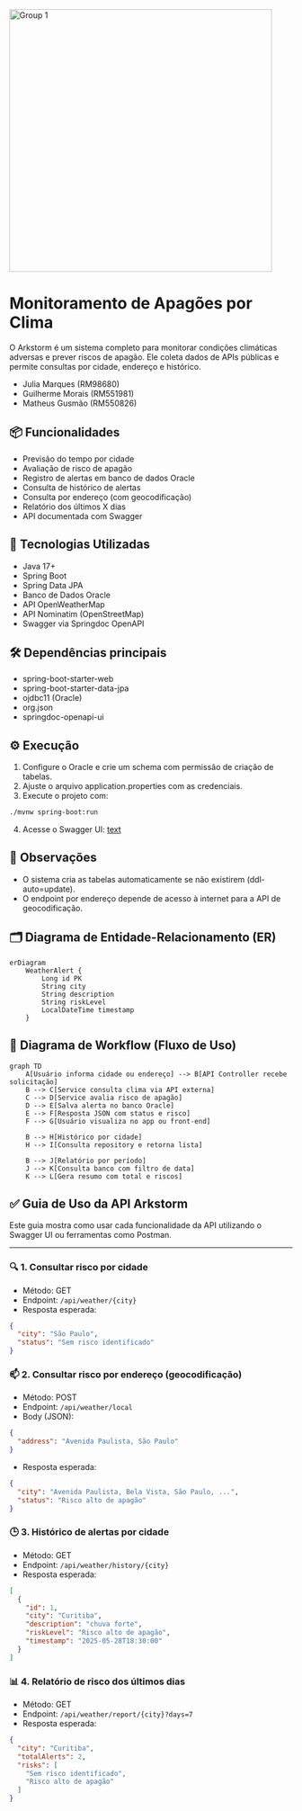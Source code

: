 <img width="467" alt="Group 1" src="https://github.com/user-attachments/assets/7c3208ea-97bf-4b68-8a4c-a800a68d2d65" />

# Monitoramento de Apagões por Clima

O Arkstorm é um sistema completo para monitorar condições climáticas adversas e prever riscos de apagão. Ele coleta dados de APIs públicas e permite consultas por cidade, endereço e histórico.

- Julia Marques (RM98680)
- Guilherme Morais (RM551981)
- Matheus Gusmão (RM550826)

## 📦 Funcionalidades

- Previsão do tempo por cidade
- Avaliação de risco de apagão
- Registro de alertas em banco de dados Oracle
- Consulta de histórico de alertas
- Consulta por endereço (com geocodificação)
- Relatório dos últimos X dias
- API documentada com Swagger

## 🚀 Tecnologias Utilizadas

- Java 17+
- Spring Boot
- Spring Data JPA
- Banco de Dados Oracle
- API OpenWeatherMap
- API Nominatim (OpenStreetMap)
- Swagger via Springdoc OpenAPI

## 🛠️ Dependências principais

- spring-boot-starter-web
- spring-boot-starter-data-jpa
- ojdbc11 (Oracle)
- org.json
- springdoc-openapi-ui

## ⚙️ Execução

1. Configure o Oracle e crie um schema com permissão de criação de tabelas.
2. Ajuste o arquivo application.properties com as credenciais.
3. Execute o projeto com:

```bash
./mvnw spring-boot:run
```
4. Acesse o Swagger UI:
[text](http://localhost:8080/swagger-ui.html)

## 📌 Observações

- O sistema cria as tabelas automaticamente se não existirem (ddl-auto=update).
- O endpoint por endereço depende de acesso à internet para a API de geocodificação.

## 🗂️ Diagrama de Entidade-Relacionamento (ER)

```mermaid
erDiagram
    WeatherAlert {
        Long id PK
        String city
        String description
        String riskLevel
        LocalDateTime timestamp
    }
```

## 🔁 Diagrama de Workflow (Fluxo de Uso)

```mermaid
graph TD
    A[Usuário informa cidade ou endereço] --> B[API Controller recebe solicitação]
    B --> C[Service consulta clima via API externa]
    C --> D[Service avalia risco de apagão]
    D --> E[Salva alerta no banco Oracle]
    E --> F[Resposta JSON com status e risco]
    F --> G[Usuário visualiza no app ou front-end]

    B --> H[Histórico por cidade]
    H --> I[Consulta repository e retorna lista]

    B --> J[Relatório por período]
    J --> K[Consulta banco com filtro de data]
    K --> L[Gera resumo com total e riscos]
```

## ✅ Guia de Uso da API Arkstorm

Este guia mostra como usar cada funcionalidade da API utilizando o Swagger UI ou ferramentas como Postman.

---

### 🔍 1. Consultar risco por cidade

- Método: GET  
- Endpoint: `/api/weather/{city}` 
- Resposta esperada:
```json
{
  "city": "São Paulo",
  "status": "Sem risco identificado"
}
```

### 📫 2. Consultar risco por endereço (geocodificação)

- Método: POST
- Endpoint: `/api/weather/local`
- Body (JSON):
```json
{
  "address": "Avenida Paulista, São Paulo"
}
```
- Resposta esperada:
```json
{
  "city": "Avenida Paulista, Bela Vista, São Paulo, ...",
  "status": "Risco alto de apagão"
}
```
### 🕒 3. Histórico de alertas por cidade

- Método: GET
- Endpoint: `/api/weather/history/{city}`
- Resposta esperada:
```json
[
  {
    "id": 1,
    "city": "Curitiba",
    "description": "chuva forte",
    "riskLevel": "Risco alto de apagão",
    "timestamp": "2025-05-28T18:30:00"
  }
]
```
### 📊 4. Relatório de risco dos últimos dias

- Método: GET
- Endpoint: `/api/weather/report/{city}?days=7`
- Resposta esperada:
```json
{
  "city": "Curitiba",
  "totalAlerts": 2,
  "risks": [
    "Sem risco identificado",
    "Risco alto de apagão"
  ]
}
```
